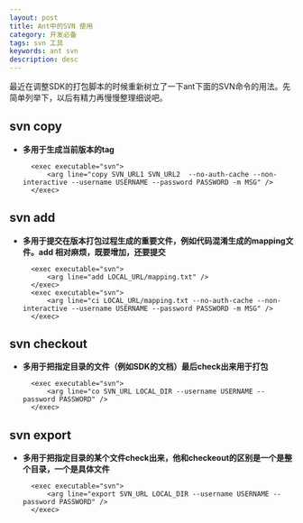 ```yaml
---
layout: post
title: Ant中的SVN 使用
category: 开发必备
tags: svn 工具
keywords: ant svn 
description: desc
---
```


最近在调整SDK的打包脚本的时候重新树立了一下ant下面的SVN命令的用法。先简单列举下，以后有精力再慢慢整理细说吧。

## svn copy

- **多用于生成当前版本的tag**

 		<exec executable="svn">
    		<arg line="copy SVN_URL1 SVN_URL2  --no-auth-cache --non-interactive --username USERNAME --password PASSWORD -m MSG" />
    	</exec>
    
## svn add

- **多用于提交在版本打包过程生成的重要文件，例如代码混淆生成的mapping文件。add 相对麻烦，既要增加，还要提交**

		<exec executable="svn">
            <arg line="add LOCAL_URL/mapping.txt" />
        </exec>
		<exec executable="svn">
			<arg line="ci LOCAL_URL/mapping.txt --no-auth-cache --non-interactive --username USERNAME --password PASSWORD -m MSG" />
        </exec>

## svn checkout

- **多用于把指定目录的文件（例如SDK的文档）最后check出来用于打包**

		<exec executable="svn">
			<arg line="co SVN_URL LOCAL_DIR --username USERNAME --password PASSWORD" />
		</exec>
		
		
## svn export		

- **多用于把指定目录的某个文件check出来，他和checkeout的区别是一个是整个目录，一个是具体文件**

		<exec executable="svn">
			<arg line="export SVN_URL LOCAL_DIR --username USERNAME --password PASSWORD" />
		</exec>